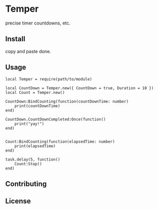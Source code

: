 # Temper

precise timer countdowns, etc.

## Install

copy and paste done.

## Usage

```
local Temper = require(path/to/module)

local CountDown = Temper.new({ CountDown = true, Duration = 10 })
local Count = Temper.new()

CountDown:BindCounting(function(countDownTime: number)
	print(countDownTime)
end)

CountDown.CountDownCompleted:Once(function()
	print("yay!")
end)


Count:BindCounting(function(elapsedTime: number)
	print(elapsedTime)
end)

task.delay(5, function()
	Count:Stop()
end)
```

## Contributing


## License

